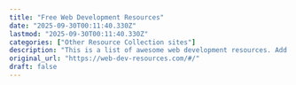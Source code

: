 ```yaml
---
title: "Free Web Development Resources"
date: "2025-09-30T00:11:40.330Z"
lastmod: "2025-09-30T00:11:40.330Z"
categories: ["Other Resource Collection sites"]
description: "This is a list of awesome web development resources. Add more!"
original_url: "https://web-dev-resources.com/#/"
draft: false
---
```

